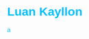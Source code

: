 <DOCTYPE html>


<html language="pt-BR">

<head>

<body>

<font face="arial" color="#00BFFF">
<h1>Luan Kayllon</h1>
<span>
a
</span>
</font>

</body>

</head>

</html>


